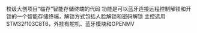 校级大创项目“临存”智能存储终端的代码
功能是可以蓝牙连接远程控制解锁和开锁的一个智能存储终端，解锁方式包括人脸解锁和密码解锁
主控选用STM32f103C8T6，外挂有舵机、蓝牙模块和OPENMV
